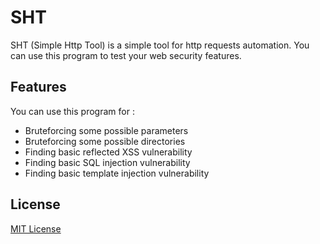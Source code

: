 # SHT
SHT (Simple Http Tool) is a simple tool for http requests automation. You can use this program to test your web security features.

## Features

You can use this program for :

* Bruteforcing some possible parameters
* Bruteforcing some possible directories
* Finding basic reflected XSS vulnerability
* Finding basic SQL injection vulnerability
* Finding basic template injection vulnerability

## License
[MIT License](https://github.com/HShotBoy/SHT/blob/main/LICENSE)
